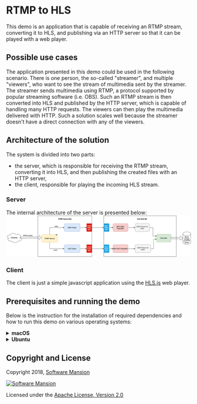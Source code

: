 # RTMP to HLS

This demo is an application that is capable of receiving an RTMP stream, converting it to HLS, and publishing via an HTTP server so that it can be played with a web player.

## Possible use cases

The application presented in this demo could be used in the following scenario.
There is one person, the so-called "streamer", and multiple "viewers", who want to see the stream of multimedia sent by the streamer.
The streamer sends multimedia using RTMP, a protocol supported by popular streaming software (i.e. OBS). Such an RTMP stream is then converted into HLS and published by the HTTP server, which is capable of handling many HTTP requests. The viewers can then play the multimedia delivered with HTTP. Such a solution scales well because the streamer doesn't have a direct connection with any of the viewers.

## Architecture of the solution

The system is divided into two parts:

- the server, which is responsible for receiving the RTMP stream, converting it into HLS, and then publishing the created files with an HTTP server,
- the client, responsible for playing the incoming HLS stream.

### Server

The internal architecture of the server is presented below:
![Server scheme](doc_assets/RTMP_to_HLS_pipeline.png)

### Client

The client is just a simple javascript application using the [HLS.js](https://github.com/video-dev/hls.js/) web player.

## Prerequisites and running the demo

Below is the instruction for the installation of required dependencies and how to run this demo on various operating systems:

<details>
<summary>
<b>macOS</b>
</summary>

### Prerequisites

To successfully build and install the plugin, you need to have FFmpeg 4.\* installed on your system.

Furthermore, make sure you have `Elixir` and `Erlang` installed on your machine. For installation details, see: https://elixir-lang.org/install.html

```shell
brew install ffmpeg
```

### Running the demo

To run the demo, clone the membrane_demo repository and checkout to the demo directory:

```shell
git clone https://github.com/membraneframework/membrane_demo
cd membrane_demo/rtmp_to_hls
```

Then you need to download the dependencies of the mix project:

```shell
mix deps.get
```

You may be asked to install `Hex` and then `rebar3`.

> In case of issues with the compilation of membrane_h264_ffmpeg_plugin, enter:
>
> ```shell
> mix deps.update bundlex
> ```
>
> and then install pkg-config:
>
> ```shell
> brew install pkg-config
> ```

Finally, you can start the Phoenix server:

```shell
mix phx.server
```

The server will be waiting for an RTMP stream on `localhost:9006`, and the client of the application will be available on `localhost:4000`.

### Exemplary stream generation with OBS

You can send RTMP stream onto `localhost:9006` with your favorite streaming tool. Below we present how to generate an RTMP stream with
[OBS](https://obsproject.com).
Once you have OBS installed, you can perform the following steps:

1. Open the OBS application
2. Open the `Settings` windows
3. Go to the `Stream` tab and set the value in the `Server` field to: `rtmp://localhost:9006` (the address where the server is waiting for the stream)
4. Go to the `Output`, set output mode to `Advanced`, and set `Keyframe Interval` to 2 seconds.
5. Finally, you can go back to the main window and start streaming with the `Start Streaming` button.

Below you can see how to set the appropriate settings (steps 2) and 3) from the list of steps above):
![OBS settings](doc_assets/OBS_settings.webp)

</details>

<details>
<summary>
<b>Ubuntu</b>
</summary>

### Prerequisites

To successfully build and install the plugin, you need to have FFmpeg 4.\* installed on your system.

```shell
apt install ffmpeg
```

Furthermore, make sure you have `Elixir` and `Erlang` installed on your machine. For installation details, see: https://elixir-lang.org/install.html

On Ubuntu, we recommend installation through `asdf`, see: https://asdf-vm.com/guide/getting-started.html

### Running the demo

To run the demo, clone the membrane_demo repository and checkout to the demo directory:

```shell
git clone https://github.com/membraneframework/membrane_demo
cd membrane_demo/rtmp_to_hls
```

Then you need to download the dependencies of the mix project:

```shell
mix deps.get
```

You may be asked to install `Hex` and then `rebar3`.

> In case of installation issues with Hex on Ubuntu, try updating the system packages first by entering the command:
>
> ```shell
> sudo apt-get update
> ```

> In case of issues with the compilation of membrane_h264_ffmpeg_plugin, enter:
>
> ```shell
> mix deps.update bundlex
> ```

Finally, you can start the Phoenix server:

```shell
mix phx.server
```

The server will be waiting for an RTMP stream on `localhost:9006`, and the client of the application will be available on `localhost:4000`.

### Exemplary stream generation with OBS

You can send RTMP stream onto `localhost:9006` with your favorite streaming tool. Below we present how to generate an RTMP stream with
[OBS](https://obsproject.com).
Once you have OBS installed, you can perform the following steps:

1. Open the OBS application
2. Open the `Settings` windows
3. Go to the `Stream` tab and set the value in the `Server` field to: `rtmp://localhost:9006` (the address where the server is waiting for the stream)
4. Go to the `Output`, set output mode to `Advanced`, and set `Keyframe Interval` to 2 seconds.
5. Finally, you can go back to the main window and start streaming with the `Start Streaming` button.

Below you can see how to set the appropriate settings (steps 2) and 3) from the list of steps above):
![OBS settings](doc_assets/OBS_settings.webp)

</details>

## Copyright and License

Copyright 2018, [Software Mansion](https://swmansion.com/?utm_source=git&utm_medium=readme&utm_campaign=membrane)

[![Software Mansion](https://membraneframework.github.io/static/logo/swm_logo_readme.png)](https://swmansion.com/?utm_source=git&utm_medium=readme&utm_campaign=membrane)

Licensed under the [Apache License, Version 2.0](LICENSE)
